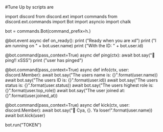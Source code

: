 #Tune Up by scripts are

import discord
from discord.ext import commands
from discord.ext.commands import Bot
import asyncio
import chalk

bot = commands.Bot(command_prefix=h.)

@bot.event
async def on_ready():
    print ("Ready when you are xd")
    print ("I am running on " + bot.user.name)
    print ("With the ID: " + bot.user.id)

@bot.command(pass_context=True)
async def ping(ctx):
    await bot.say(":ping_pong: ping!! xSSS")
    print ("user has pinged")

@bot.command(pass_context=True)
async def info(ctx, user: discord.Member):
    await bot.say("The users name is: {}".format(user.name))
    await bot.say("The users ID is: {}".format(user.id))
    await bot.say("The users status is: {}".format(user.status))
    await bot.say("The users highest role is: {}".format(user.top_role))
    await bot.say("The user joined at: {}".format(user.joined_at))

@bot.command(pass_context=True)
async def kick(ctx, user: discord.Member):
    await bot.say(":boot: Cya, {}. Ya loser!".format(user.name))
    await bot.kick(user)

bot.run("TOKEN")
